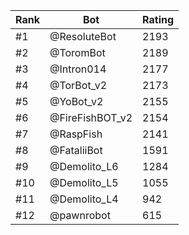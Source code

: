 Rank|Bot|Rating
---|---|---
#1|@ResoluteBot|2193
#2|@ToromBot|2189
#3|@Intron014|2177
#4|@TorBot_v2|2173
#5|@YoBot_v2|2155
#6|@FireFishBOT_v2|2154
#7|@RaspFish|2141
#8|@FataliiBot|1591
#9|@Demolito_L6|1284
#10|@Demolito_L5|1055
#11|@Demolito_L4|942
#12|@pawnrobot|615
